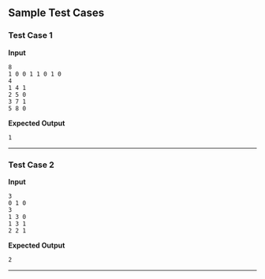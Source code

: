 ## Sample Test Cases

### Test Case 1
**Input**
```
8
1 0 0 1 1 0 1 0
4
1 4 1
2 5 0
3 7 1
5 8 0
```
**Expected Output**
```
1
```

---

### Test Case 2
**Input**
```
3
0 1 0
3
1 3 0
1 3 1
2 2 1
```
**Expected Output**
```
2
```

---